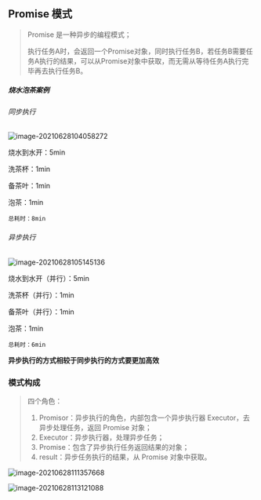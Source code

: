 ## Promise 模式

> Promise 是一种异步的编程模式；
>
> 执行任务A时，会返回一个Promise对象，同时执行任务B，若任务B需要任务A执行的结果，可以从Promise对象中获取，而无需从等待任务A执行完毕再去执行任务B。

##### 烧水泡茶案例

###### 同步执行

![image-20210628104058272](https://i.loli.net/2021/06/28/OxHjJFkXft4Uh1e.png)

烧水到水开：5min

洗茶杯：1min

备茶叶：1min

泡茶：1min

`总耗时：8min`

###### 异步执行

![image-20210628105145136](https://i.loli.net/2021/06/28/jiYVCRKmrIAWM4q.png)

烧水到水开（并行）：5min

洗茶杯（并行）：1min

备茶叶（并行）：1min

泡茶：1min

`总耗时：6min`



**异步执行的方式相较于同步执行的方式要更加高效**

### 模式构成

> 四个角色：
>
> 1. Promisor：异步执行的角色，内部包含一个异步执行器 Executor，去异步处理任务，返回 Promise 对象；
> 2. Executor：异步执行器，处理异步任务；
> 3. Promise：包含了异步执行任务返回结果的对象；
> 4. result：异步任务执行的结果，从 Promise 对象中获取。

![image-20210628111357668](https://i.loli.net/2021/06/28/ECYc2hkn1HloM9a.png)

![image-20210628113121088](https://i.loli.net/2021/06/28/xmWuXI7DlATwGhj.png)

